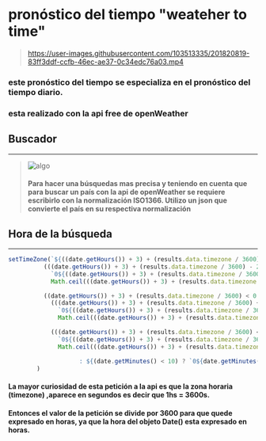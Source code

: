 # pronóstico del tiempo "weateher to time"

> https://user-images.githubusercontent.com/103513335/201820819-83ff3ddf-ccfb-46ec-ae37-0c34edc76a03.mp4

### este pronóstico del tiempo se especializa en el pronóstico del tiempo diario.

### esta realizado con la api free de openWeather 

## **Buscador**
---
>![algo](./src/assets/buscador.png) 
 >#### Para hacer una búsquedas mas precisa y teniendo en cuenta que para buscar un país con la api de openWeather  se requiere escribirlo con la normalización  ISO1366. Utilizo un json que convierte el país en su respectiva normalización


## **Hora de la búsqueda**
---
``` javaScript
setTimeZone(`${((date.getHours()) + 3) + (results.data.timezone / 3600) > 24 ?
          (((date.getHours()) + 3) + (results.data.timezone / 3600) - 24 < 10 ?
            `0${((date.getHours()) + 3) + (results.data.timezone / 3600) - 24}` :
            Math.ceil(((date.getHours()) + 3) + (results.data.timezone / 3600) - 24)) :

          ((date.getHours()) + 3) + (results.data.timezone / 3600) < 0 ?
            (((date.getHours()) + 3) + (results.data.timezone / 3600) + 24 < 10 ?
              `0${((date.getHours()) + 3) + (results.data.timezone / 3600) + 24}` :
              Math.ceil(((date.getHours()) + 3) + (results.data.timezone / 3600) + 24)) :

            (((date.getHours()) + 3) + (results.data.timezone / 3600) < 10 ?
              `0${((date.getHours()) + 3) + (results.data.timezone / 3600)}` :
              Math.ceil(((date.getHours()) + 3) + (results.data.timezone / 3600)))}

                    : ${(date.getMinutes() < 10) ? `0${date.getMinutes()}` : date.getMinutes()} Hs`
        )
```

#### La mayor curiosidad de esta petición a la api es que la zona horaria (timezone) ,aparece en segundos es decir que 1hs = 3600s.
#### Entonces el valor de la petición se divide por 3600 para que quede expresado en horas, ya que la hora del objeto Date() esta expresado en horas. 
